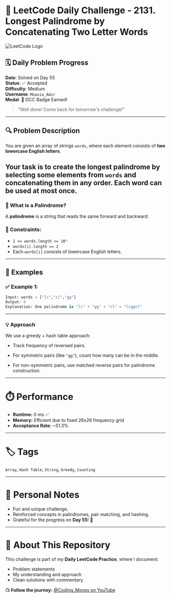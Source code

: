 # 🧠 LeetCode Daily Challenge - 2131. Longest Palindrome by Concatenating Two Letter Words

![LeetCode Logo](https://leetcode.com/static/images/LeetCode_logo_rvs.png)

## 🗓️ Daily Problem Progress
**Date**: Solved on Day 55  
**Status**: ✅ Accepted  
**Difficulty**: Medium  
**Username**: `Moavia_Amir`  
**Medal**: 🥇 DCC Badge Earned!  
> "Well done! Come back for tomorrow's challenge!"

---

## 🔍 Problem Description

You are given an array of strings `words`, where each element consists of **two lowercase English letters**.

Your task is to **create the longest palindrome** by selecting some elements from `words` and concatenating them in any order. Each word can be used **at most once**.
---
### 🧠 What is a Palindrome?
A **palindrome** is a string that reads the same forward and backward.

### 📝 Constraints:
- `1 <= words.length <= 10⁵`
- `words[i].length == 2`
- Each `words[i]` consists of lowercase English letters.

---

## 🧪 Examples

### ✅ Example 1:
```python
Input: words = ["lc","cl","gg"]
Output: 6
Explanation: One palindrome is "lc" + "gg" + "cl" = "lcggcl"
```
---
### 💡 Approach
We use a greedy + hash table approach:

  + Track frequency of reversed pairs.

  + For symmetric pairs (like `"gg"`), count how many can be in the middle.

  + For non-symmetric pairs, use matched reverse pairs for palindrome construction.

---
# ⏱️ Performance

- **Runtime:** 0 ms ✅  
- **Memory:** Efficient due to fixed 26x26 frequency grid  
- **Acceptance Rate:** ~51.3%  

---

# 🏷️ Tags

`Array`, `Hash Table`, `String`, `Greedy`, `Counting`

---

# 🧠 Personal Notes

- Fun and unique challenge.
- Reinforced concepts in palindromes, pair matching, and hashing.
- Grateful for the progress on **Day 55**! 💪

---

# 📌 About This Repository

This challenge is part of my **Daily LeetCode Practice**, where I document:

- Problem statements  
- My understanding and approach  
- Clean solutions with commentary  

📺 **Follow the journey:** [@Coding_Moves on YouTube](https://www.youtube.com/@Coding_Moves)



